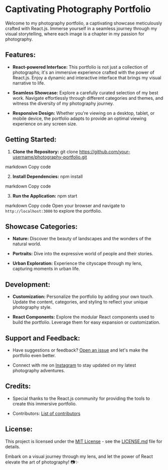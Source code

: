 # Captivating Photography Portfolio

Welcome to my photography portfolio, a captivating showcase meticulously crafted with React.js. Immerse yourself in a seamless journey through my visual storytelling, where each image is a chapter in my passion for photography.

## Features:

- **React-powered Interface:** This portfolio is not just a collection of photographs; it's an immersive experience crafted with the power of React.js. Enjoy a dynamic and interactive interface that brings my visual narrative to life.

- **Seamless Showcase:** Explore a carefully curated selection of my best work. Navigate effortlessly through different categories and themes, and witness the diversity of my photography journey.

- **Responsive Design:** Whether you're viewing on a desktop, tablet, or mobile device, the portfolio adapts to provide an optimal viewing experience on any screen size.

## Getting Started:

1. **Clone the Repository:**
git clone https://github.com/your-username/photography-portfolio.git

markdown
Copy code

2. **Install Dependencies:**
npm install

markdown
Copy code

3. **Run the Application:**
npm start

markdown
Copy code
Open your browser and navigate to `http://localhost:3000` to explore the portfolio.

## Showcase Categories:

- **Nature:** Discover the beauty of landscapes and the wonders of the natural world.

- **Portraits:** Dive into the expressive world of people and their stories.

- **Urban Exploration:** Experience the cityscape through my lens, capturing moments in urban life.

## Development:

- **Customization:** Personalize the portfolio by adding your own touch. Update the content, categories, and styling to reflect your unique photography style.

- **React Components:** Explore the modular React components used to build the portfolio. Leverage them for easy expansion or customization.

## Support and Feedback:

- Have suggestions or feedback? [Open an issue](https://github.com/your-username/photography-portfolio/issues) and let's make the portfolio even better.

- Connect with me on [Instagram](https://www.instagram.com/your_username) to stay updated on my latest photography adventures.

## Credits:

- Special thanks to the React.js community for providing the tools to create this immersive portfolio.

- Contributors: [List of contributors](CONTRIBUTORS.md)

## License:

This project is licensed under the [MIT License](LICENSE.md) - see the [LICENSE.md](LICENSE.md) file for details.

Embark on a visual journey through my lens, and let the power of React elevate the art of photography! 📷✨



